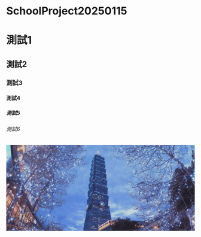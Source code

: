 # SchoolProject20250115
# 測試1
## 測試2
### 測試3
#### 測試4
##### 測試5
###### 測試6
![101圖](pic/taipei101.png)
